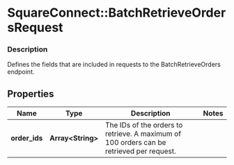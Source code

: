 # SquareConnect::BatchRetrieveOrdersRequest

### Description

Defines the fields that are included in requests to the BatchRetrieveOrders endpoint.

## Properties
Name | Type | Description | Notes
------------ | ------------- | ------------- | -------------
**order_ids** | **Array&lt;String&gt;** | The IDs of the orders to retrieve. A maximum of 100 orders can be retrieved per request. | 


